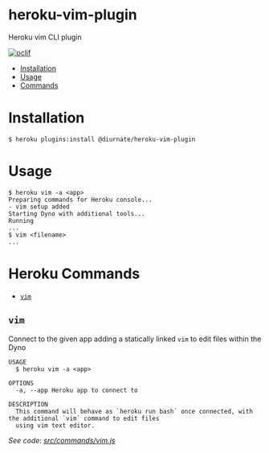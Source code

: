heroku-vim-plugin
============

Heroku vim CLI plugin

[![oclif](https://img.shields.io/badge/cli-oclif-brightgreen.svg)](https://oclif.io)

<!-- toc -->
* [Installation](#installation)
* [Usage](#usage)
* [Commands](#commands)
<!-- tocstop -->

# Installation
<!-- installation -->
```sh-session
$ heroku plugins:install @diurnate/heroku-vim-plugin
```
<!-- installationstop -->

# Usage
<!-- usage -->
```sh-session
$ heroku vim -a <app>
Preparing commands for Heroku console...
- vim setup added
Starting Dyno with additional tools...
Running 
...
$ vim <filename>
...
```
<!-- usagestop -->

# Heroku Commands
<!-- commands -->
* [`vim`](#vim)

## `vim`

Connect to the given app adding a statically linked `vim` to edit files within the Dyno

```
USAGE
  $ heroku vim -a <app>

OPTIONS
  -a, --app Heroku app to connect to

DESCRIPTION
  This command will behave as `heroku run bash` once connected, with the additional `vim` command to edit files
  using vim text editor.
```

_See code: [src/commands/vim.js](https://github.com/diurnate/heroku-vim-plugin/src/commands/vim.js)_
<!-- commandsstop -->
